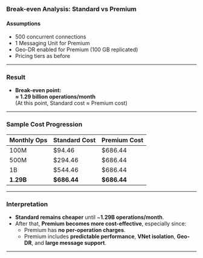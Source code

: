 ### **Break-even Analysis: Standard vs Premium**

#### **Assumptions**
- 500 concurrent connections
- 1 Messaging Unit for Premium
- Geo-DR enabled for Premium (100 GB replicated)
- Pricing tiers as before

---

### **Result**
- **Break-even point:**  
  **≈ 1.29 billion operations/month**  
  (At this point, Standard cost ≈ Premium cost)

---

### **Sample Cost Progression**
| Monthly Ops | Standard Cost | Premium Cost |
|-------------|--------------|-------------|
| 100M        | \$94.46      | \$686.44    |
| 500M        | \$294.46     | \$686.44    |
| 1B          | \$544.46     | \$686.44    |
| **1.29B**   | **\$686.44** | **\$686.44** |

---

### **Interpretation**
- **Standard remains cheaper** until ~**1.29B operations/month**.
- After that, **Premium becomes more cost-effective**, especially since:
  - Premium has **no per-operation charges**.
  - Premium includes **predictable performance**, **VNet isolation**, **Geo-DR**, and **large message support**.

---
